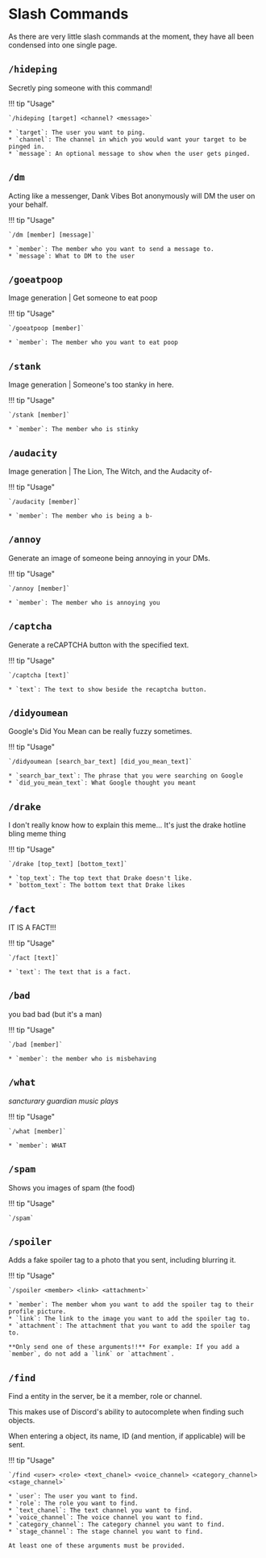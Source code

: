 # Slash Commands

As there are very little slash commands at the moment, they have all been condensed into one single page. 

## `/hideping`

Secretly ping someone with this command! 

!!! tip "Usage"

    `/hideping [target] <channel? <message>`

    * `target`: The user you want to ping.
    * `channel`: The channel in which you would want your target to be pinged in.
    * `message`: An optional message to show when the user gets pinged.

## `/dm`

Acting like a messenger, Dank Vibes Bot anonymously will DM the user on your behalf.

!!! tip "Usage"

    `/dm [member] [message]`

    * `member`: The member who you want to send a message to.
    * `message`: What to DM to the user

## `/goeatpoop`

Image generation | Get someone to eat poop

!!! tip "Usage"

    `/goeatpoop [member]`

    * `member`: The member who you want to eat poop

## `/stank`

Image generation | Someone's too stanky in here.

!!! tip "Usage"

    `/stank [member]`

    * `member`: The member who is stinky

## `/audacity`

Image generation | The Lion, The Witch, and the Audacity of-

!!! tip "Usage"

    `/audacity [member]` 

    * `member`: The member who is being a b-

## `/annoy`

Generate an image of someone being annoying in your DMs.

!!! tip "Usage"
    
    `/annoy [member]` 

    * `member`: The member who is annoying you

## `/captcha`

Generate a reCAPTCHA button with the specified text.

!!! tip "Usage"
    
    `/captcha [text]` 

    * `text`: The text to show beside the recaptcha button.

## `/didyoumean`

Google's Did You Mean can be really fuzzy sometimes.

!!! tip "Usage"
    
    `/didyoumean [search_bar_text] [did_you_mean_text]` 

    * `search_bar_text`: The phrase that you were searching on Google
    * `did_you_mean_text`: What Google thought you meant


## `/drake`

I don't really know how to explain this meme... It's just the drake hotline bling meme thing

!!! tip "Usage"
    
    `/drake [top_text] [bottom_text]` 

    * `top_text`: The top text that Drake doesn't like.
    * `bottom_text`: The bottom text that Drake likes

## `/fact`

IT IS A FACT!!!

!!! tip "Usage"
    
    `/fact [text]` 

    * `text`: The text that is a fact.

## `/bad`

you bad bad (but it's a man)

!!! tip "Usage"
    
    `/bad [member]` 

    * `member`: the member who is misbehaving

## `/what`

*sancturary guardian music plays*

!!! tip "Usage"

    `/what [member]`

    * `member`: WHAT

## `/spam`

Shows you images of spam (the food)

!!! tip "Usage"

    `/spam`

## `/spoiler`

Adds a fake spoiler tag to a photo that you sent, including blurring it.

!!! tip "Usage"

    `/spoiler <member> <link> <attachment>`

    * `member`: The member whom you want to add the spoiler tag to their profile picture.
    * `link`: The link to the image you want to add the spoiler tag to.
    * `attachment`: The attachment that you want to add the spoiler tag to.

    **Only send one of these arguments!!** For example: If you add a `member`, do not add a `link` or `attachment`.

## `/find`

Find a entity in the server, be it a member, role or channel.

This makes use of Discord's ability to autocomplete when finding such objects.

When entering a object, its name, ID (and mention, if applicable) will be sent.

!!! tip "Usage"

    `/find <user> <role> <text_chanel> <voice_channel> <category_channel> <stage_channel>`

    * `user`: The user you want to find.
    * `role`: The role you want to find.
    * `text_chanel`: The text channel you want to find.
    * `voice_channel`: The voice channel you want to find.
    * `category_channel`: The category channel you want to find.
    * `stage_channel`: The stage channel you want to find.

    At least one of these arguments must be provided.


